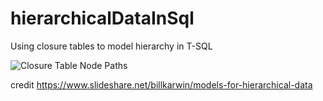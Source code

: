 # hierarchicalDataInSql
Using closure tables to model hierarchy in T-SQL

![Closure Table Node Paths](https://raw.github.com/ttichy/hierarchicalDataInSql/master/assets/tree.png "Closure Table Node Paths")


credit
https://www.slideshare.net/billkarwin/models-for-hierarchical-data
